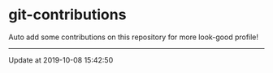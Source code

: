 # git-contributions

Auto add some contributions on this repository for more look-good profile!

---

Update at 2019-10-08 15:42:50
